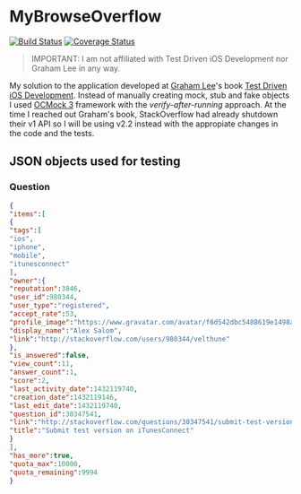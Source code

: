 # MyBrowseOverflow

[![Build Status](https://travis-ci.org/asalom/MyBrowseOverflow.svg)](https://travis-ci.org/asalom/MyBrowseOverflow)
[![Coverage Status](https://coveralls.io/repos/asalom/MyBrowseOverflow/badge.svg)](https://coveralls.io/r/asalom/MyBrowseOverflow)

> IMPORTANT: I am not affiliated with Test Driven iOS Development nor Graham Lee in any way.

My solution to the application developed at [Graham Lee](https://github.com/iamleeg)'s book [Test Driven iOS Development](http://www.amazon.com/Test-Driven-iOS-Development-Developers-Library/dp/0321774183).
Instead of manually creating mock, stub and fake objects I used [OCMock 3](http://ocmock.org/) framework with the *verify-after-running* approach.
At the time I reached out Graham's book, StackOverflow had already shutdown their v1 API so I will be using v2.2 instead with the appropiate changes in the code and the tests.

## JSON objects used for testing
### Question
```json
{
"items":[
{
"tags":[
"ios",
"iphone",
"mobile",
"itunesconnect"
],
"owner":{
"reputation":3846,
"user_id":980344,
"user_type":"registered",
"accept_rate":53,
"profile_image":"https://www.gravatar.com/avatar/f6d542dbc5488619e1498aa6b11e1209",
"display_name":"Alex Salom",
"link":"http://stackoverflow.com/users/980344/velthune"
},
"is_answered":false,
"view_count":11,
"answer_count":1,
"score":2,
"last_activity_date":1432119740,
"creation_date":1432119146,
"last_edit_date":1432119740,
"question_id":30347541,
"link":"http://stackoverflow.com/questions/30347541/submit-test-version-on-itunesconnect",
"title":"Submit test version on iTunesConnect"
}
],
"has_more":true,
"quota_max":10000,
"quota_remaining":9994
}
```
